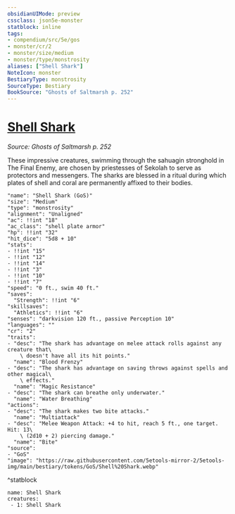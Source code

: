 ```yaml
---
obsidianUIMode: preview
cssclass: json5e-monster
statblock: inline
tags:
- compendium/src/5e/gos
- monster/cr/2
- monster/size/medium
- monster/type/monstrosity
aliases: ["Shell Shark"]
NoteIcon: monster
BestiaryType: monstrosity
SourceType: Bestiary
BookSource: "Ghosts of Saltmarsh p. 252"
---
```

# [Shell Shark](2-Mechanics/CLI/bestiary/monstrosity/shell-shark-gos.md)
*Source: Ghosts of Saltmarsh p. 252*  

These impressive creatures, swimming through the sahuagin stronghold in The Final Enemy, are chosen by priestesses of Sekolah to serve as protectors and messengers. The sharks are blessed in a ritual during which plates of shell and coral are permanently affixed to their bodies.

```statblock
"name": "Shell Shark (GoS)"
"size": "Medium"
"type": "monstrosity"
"alignment": "Unaligned"
"ac": !!int "18"
"ac_class": "shell plate armor"
"hp": !!int "32"
"hit_dice": "5d8 + 10"
"stats":
- !!int "15"
- !!int "12"
- !!int "14"
- !!int "3"
- !!int "10"
- !!int "7"
"speed": "0 ft., swim 40 ft."
"saves":
  "Strength": !!int "6"
"skillsaves":
  "Athletics": !!int "6"
"senses": "darkvision 120 ft., passive Perception 10"
"languages": ""
"cr": "2"
"traits":
- "desc": "The shark has advantage on melee attack rolls against any creature that\
    \ doesn't have all its hit points."
  "name": "Blood Frenzy"
- "desc": "The shark has advantage on saving throws against spells and other magical\
    \ effects."
  "name": "Magic Resistance"
- "desc": "The shark can breathe only underwater."
  "name": "Water Breathing"
"actions":
- "desc": "The shark makes two bite attacks."
  "name": "Multiattack"
- "desc": "Melee Weapon Attack: +4 to hit, reach 5 ft., one target. Hit: 13\
    \ (2d10 + 2) piercing damage."
  "name": "Bite"
"source":
- "GoS"
"image": "https://raw.githubusercontent.com/5etools-mirror-2/5etools-img/main/bestiary/tokens/GoS/Shell%20Shark.webp"
```
^statblock

```encounter-table
name: Shell Shark
creatures:
 - 1: Shell Shark
```